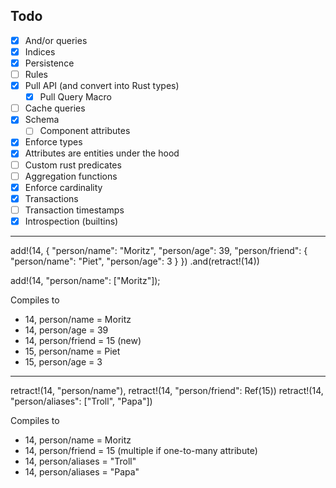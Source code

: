 ## Todo

- [x] And/or queries
- [x] Indices
- [x] Persistence
- [ ] Rules
- [x] Pull API (and convert into Rust types)
  - [x] Pull Query Macro
- [ ] Cache queries
- [x] Schema
  - [ ] Component attributes
- [x] Enforce types
- [x] Attributes are entities under the hood
- [ ] Custom rust predicates
- [ ] Aggregation functions
- [x] Enforce cardinality
- [x] Transactions
- [ ] Transaction timestamps
- [x] Introspection (builtins)

---

add!(14, {
    "person/name": "Moritz",
    "person/age": 39,
    "person/friend": {
        "person/name": "Piet",
        "person/age": 3
    }
})
.and(retract!(14))

add!(14, "person/name": ["Moritz"]);

Compiles to

+ 14, person/name = Moritz
+ 14, person/age = 39
+ 14, person/friend = 15 (new)
+ 15, person/name = Piet
+ 15, person/age = 3

---

retract!(14, "person/name"),
retract!(14, "person/friend": Ref(15))
retract!(14, "person/aliases": ["Troll", "Papa"])

Compiles to

- 14, person/name = Moritz
- 14, person/friend = 15 (multiple if one-to-many attribute)
- 14, person/aliases = "Troll"
- 14, person/aliases = "Papa"
